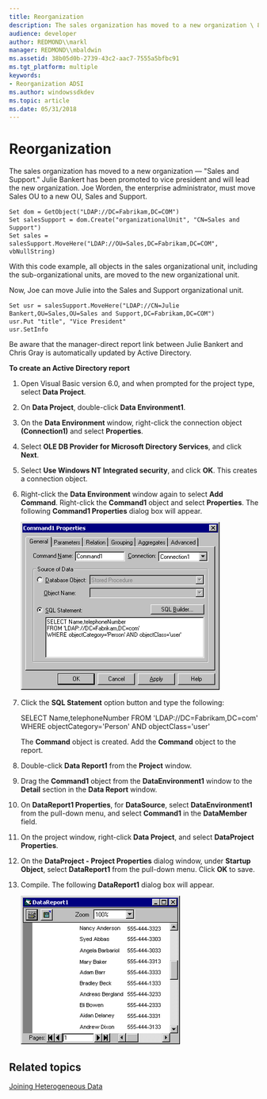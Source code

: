 ```yaml
---
title: Reorganization
description: The sales organization has moved to a new organization \ 8212; \ 0034;Sales and Support. \ 0034; Julie Bankert has been promoted to vice president and will lead the new organization.
audience: developer
author: REDMOND\\markl
manager: REDMOND\\mbaldwin
ms.assetid: 38b05d0b-2739-43c2-aac7-7555a5bfbc91
ms.tgt_platform: multiple
keywords:
- Reorganization ADSI
ms.author: windowssdkdev
ms.topic: article
ms.date: 05/31/2018
---
```


# Reorganization

The sales organization has moved to a new organization — "Sales and Support." Julie Bankert has been promoted to vice president and will lead the new organization. Joe Worden, the enterprise administrator, must move Sales OU to a new OU, Sales and Support.


```VB
Set dom = GetObject("LDAP://DC=Fabrikam,DC=COM")
Set salesSupport = dom.Create("organizationalUnit", "CN=Sales and Support")
Set sales = salesSupport.MoveHere("LDAP://OU=Sales,DC=Fabrikam,DC=COM", vbNullString)
```



With this code example, all objects in the sales organizational unit, including the sub-organizational units, are moved to the new organizational unit.

Now, Joe can move Julie into the Sales and Support organizational unit.


```VB
Set usr = salesSupport.MoveHere("LDAP://CN=Julie Bankert,OU=Sales,OU=Sales and Support,DC=Fabrikam,DC=COM")
usr.Put "title", "Vice President"
usr.SetInfo
```



Be aware that the manager-direct report link between Julie Bankert and Chris Gray is automatically updated by Active Directory.

**To create an Active Directory report**

1.  Open Visual Basic version 6.0, and when prompted for the project type, select **Data Project**.
2.  On **Data Project**, double-click **Data Environment1**.
3.  On the **Data Environment** window, right-click the connection object **(Connection1)** and select **Properties**.
4.  Select **OLE DB Provider for Microsoft Directory Services**, and click **Next**.
5.  Select **Use Windows NT Integrated security**, and click **OK**. This creates a connection object.
6.  Right-click the **Data Environment** window again to select **Add Command**. Right-click the **Command1** object and select **Properties**. The following **Command1 Properties** dialog box will appear.

    ![command1 properties dialog box](images/adadsi3.png)

7.  Click the **SQL Statement** option button and type the following:

    SELECT Name,telephoneNumber FROM 'LDAP://DC=Fabrikam,DC=com' WHERE objectCategory='Person' AND objectClass='user'

    The **Command** object is created. Add the **Command** object to the report.

8.  Double-click **Data Report1** from the **Project** window.
9.  Drag the **Command1** object from the **DataEnvironment1** window to the **Detail** section in the **Data Report** window.
10. On **DataReport1 Properties**, for **DataSource**, select **DataEnvironment1** from the pull-down menu, and select **Command1** in the **DataMember** field.
11. On the project window, right-click **Data Project**, and select **DataProject Properties**.
12. On the **DataProject - Project Properties** dialog window, under **Startup Object**, select **DataReport1** from the pull-down menu. Click **OK** to save.
13. Compile. The following **DataReport1** dialog box will appear.

    ![datareport1 dialog box](images/adadsi4.png)

## Related topics

<dl> <dt>

[Joining Heterogeneous Data](joining-heterogeneous-data.md)
</dt> </dl>

 

 





